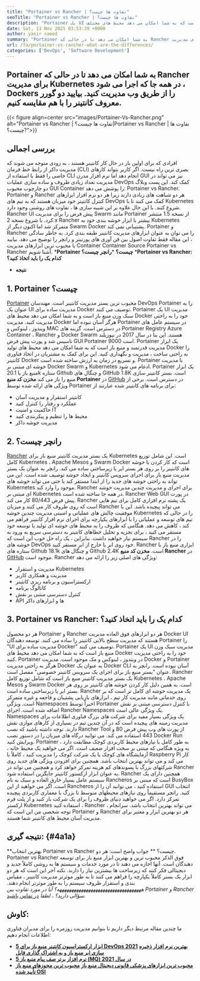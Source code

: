 ```yaml
---
title: "Portainer vs Rancher | تفاوت ها چیست؟" 
seoTitle: "Portainer vs Rancher | تفاوت ها چیست؟" 
description: "Portainer یک UI مدیریت سبک است که به شما امکان می دهد محیط های مختلف Docker خود را به راحتی مدیریت کنید در حالی که Rancher برای مدیریت Kubernetes در همه جا که اجرا می شود ساخته شده است." 
date: Sat, 13 Nov 2021 03:53:39 +0000
author: yasir saeed
summary: "Portainer به شما امکان می دهد تا در حالی که Rancher برای مدیریت Kubernetes در هر کجا که اجرا شود ، Dockers را از طریق وب مدیریت کنید. بیایید دو گورر معروف کانتینر را با هم مقایسه کنیم." 
url: /fa/portainer-vs-rancher-what-are-the-differences/
categories: ['DevOps', 'Software Development']
---
```


## Portainer به شما امکان می دهد تا در حالی که Rancher برای مدیریت Kubernetes در همه جا که اجرا می شود ، Dockers را از طریق وب مدیریت کنید. بیایید دو گورر معروف کانتینر را با هم مقایسه کنیم.

{{< figure align=center src="images/Portainer-Vs-Rancher.png" alt="Portainer vs Rancher | تفاوت ها چیست؟|Portainer vs Rancher | تفاوت ها چیست؟?">}}


## بررسی اجمالی
افرادی که برای اولین بار در حال کار کانتینر هستند ، به زودی متوجه می شوند که مدیریت داکر از رابط خط فرمان (CLI) بصری ترین راه نیست. اگر کاربر بتواند کارهای خاصی را فقط با استفاده از CLI انجام دهد اما نرم افزار مدرن GUI نیز می تواند در مدیریت تعداد زیادی ظروف و ساده سازی عملیات DevOps کمک کند. این پست وبلاگ دو چارچوب محبوب GUI Container را پوشش می دهد: Portainer vs Rancher.
Portainer و Rancher هر دو شباهت های زیادی دارند زیرا هر دو نرم افزار ابزارهای کنترل کانتینر خود میزبان هستند که به تیم های DevOps کمک می کنند تا با Kubernetes شروع کنند. با این حال علاوه بر این شبیه سازی ها ، تفاوت های روشنی وجود دارد. Rancher UI پیش فرض را برای مدیریت Swarm مانند Portainer از نسخه 1.5 منتشر کرد. با شروع نسخه 2.x Rancher بیشتر با ابزار خوشه بندی خود به Kubernetes متمرکز شد اما اکنون دیگر از Swarm Docker پشتیبانی نمی کند.
Portainer و Rancher را می توان به عنوان ابزارهای مدیریت کانتینر طبقه بندی کرد. به خاطر سادگی ، این مقاله فقط تفاوت اصول بین فن آوری های پورتینر و رانچر را توضیح می دهد. بیایید با محبوب ترین ابزارهای مدیریت Container Container Source Portainer vs Rancher آشنا شویم.
  ***Portainer چیست؟** 
  ***رانچر چیست؟** 
  ***Portainer vs Rancher: کدام یک را باید اتخاذ کنید؟** 
  * **نتیجه**

## **1. Portainer چیست؟** 
[Portainer][1] محبوب ترین بستر مدیریت کانتینر است. مهندسان DevOps Portainer را به عنوان یک UI مدیریت ساده برای Docker توصیف می کنند. Portainer یک UI مدیریت سبک وزن منبع باز است و به شما امکان می دهد محیط های Docker خود را به راحتی مدیریت کنید. مدیریت Docker هرگز آسان نبوده اما Portainer در سیستم عامل های ویندوز ، لینوکس و MAC در دسترس است. گزینه های Portainer Registry Azure Container ، Rancher و Docker Swarm هستند. این بنا در سال 2017 در نیوزیلند تاسیس شد و پورت پیش فرض GUI Portainer 9000 است.
Portainer یک ابزار مدیریت قدرتمند و منبع باز است که به شما امکان می دهد محیط های تولید Docker را به راحتی ساخت ، مدیریت و نگهداری کنید. این برای کمک به مشتریان در اتخاذ فناوری کانتینر Docker و تسریع در زمان به ارزش ساخته شده است. Portainer با مدیریت خوشه ای مبتنی بر Docker Swarm و Kubernetes ادغام می شود. Portainer یک ابزار منبع باز با 20.1k ستاره Github و چنگال های GitHub 1.8K است. بستر کانتینر سازی منبع را باز می کند **مخزن کد منبع Portainer**  در [GitHub][2] در دسترس است. برخی از ویژگی های ارائه شده توسط Portainer برای برنامه های کانتینر شده عبارتند از:
  * کانتینر استقرار و مدیریت آسان
  * عملکرد و رفتار را کنترل کنید
  * حاکمیت و امنیت IT
  * محیط ها را تنظیم و پیکربندی کنید
  * مدیریت خوشه داکر

## 2. رانچر چیست؟
[Rancher][3] یک بستر مدیریت کانتینر منبع باز برای Kubernetes است. این شامل توزیع کامل Kubernetes ، Apache Mesos و Swarm Docker است که کار کردن با خوشه های کانتینر را بر روی هر بستر ابر یا زیرساختی ساده می کند. رانچر به عنوان یک بستر مدیریت منبع باز برای اجرای سرویس کانتینر و ایجاد خوشه توصیف شده است. این می تواند به راحتی خوشه های جدید را از ابتدا مستقر کند یا حتی می تواند خوشه های Kubernetes موجود را وارد کند. Rancher برای اجرای و مدیریت چندین مدیریت خوشه ای مبتنی بر Kubernetes در همه جا ساخته شده است. Rancher Web GUI در پورت پیش فرض 80/443 کار می کند.
Rancher یک پشته نرم افزاری کامل برای تیم هایی است که روی ظروف کار می کنند و میزبان Rancher می تواند پیچیده باشد. این با موفقیت چالش های عملیاتی و امنیتی مدیریت چندین خوشه Kubernetes را در حالی که تیم های توسعه و عملیاتی را با ابزارهای یکپارچه برای اجرای نرم افزار کانتینر فراهم می کند ، کاهش می دهد. هنگامی که ظروف را به محیط های خوشه ای تولید یا توسعه خود مستقر می کنید ، برای تجزیه و تحلیل خطاهای کانتینر به دسترسی سریع به ورود به سیستم نیاز خواهید داشت. بنابراین ، یک راه حل خوب این است که Rancher را در خوشه های DevOps خود روی ابر یا خارج از ابر مستقر کنید. Rancher ابزاری منبع باز با ستاره های Github 18.1k و چنگال های Github 2.4K است. **مخزن کد منبع Rancher**  در [GitHub][4] موجود است. Rancher ویژگی های اصلی زیر را ارائه می دهد:
  * مدیریت و استقرار Kubernetes
  * مدیریت و همکاری کاربر
  * ارکستراسیون و برنامه ریزی کانتینر
  * کاتالوگ برنامه
  * کنترل دسترسی مبتنی بر نقش
  * API ها و ابزارهای داکر

## 3. Portainer vs Rancher: کدام یک را باید اتخاذ کنید؟
هر دو محصول Portainer و Rancher هر دو ابزارهای فوق العاده مدیریت Docker UI هستند که مدیریت سطح بالایی کانتینر را ساده می کنند.
توسعه دهندگان Portainer را "UI مدیریت ساده برای Docker" توصیف می کنند. Portainer یک UI مدیریت سبک وزن منبع باز است که به شما امکان می دهد محیط های Docker خود را به راحتی مدیریت کنید. Portainer در ویندوز ، لینوکس و مک موجود است. مدیریت Docker و Portainer هرگز به راحتی مدیریت Docker به عنوان یک Docker CLI آسان نبوده است.
رانچر به عنوان "بستر منبع باز برای اجرای یک سرویس کانتینر خصوصی" مفصل است. Rancher یک بستر مدیریت کانتینر منبع باز است که شامل توزیع کامل Kubernetes ، Apache Mesos و Swarm Docker است. به همین دلیل کار کردن خوشه های کانتینر بر روی هر بستر ابر یا زیرساختی ساده است. Rancher یک مدیریت خوشه ای کامل تر است که بر روی خدماتی مانند مدیریت کار تیم ، ابزارهای بازیابی پشتیبان و فاجعه و غیره متمرکز است.
ویژگی Namespaces اخیراً توسط Portainer با کنترل دسترسی مبتنی بر نقش اضافه شده است. اجرای Rancher Namespaces یک ویژگی عالی است. Namespaces یک ویژگی بسیار مفید برای شرکت های بزرگ فناوری اطلاعات برای مدیریت زمینه های پیچیده است که در آن چندین تیم در بسیاری از کارهای موازی نقش دارند. توجه داشته باشید که نصب Rancher Tool از پورت های وب پیش فرض 80 و 443 استفاده می کند. می توانید درگاه های میزبان را در دستور نصب Docker Run ویرایش کنید.
Portainer به طور کامل با نیازهای محیط کاربردی کوچک مطابقت دارد ، به ویژه هنگامی که مبتنی بر سخت افزار ضعیف است. اگر می خواهید یک محیط خانه ، آزمایشگاه های کوچک یا یک شرکت کوچک را مدیریت کنید ، کاملاً با Raspberry Pi کار می کند و می تواند بهترین انتخاب باشد. همچنین برای افزودن ویژگی های جدید روی شرکتهای بزرگ با پسوندهای کم هزینه تمرکز خواهد کرد و همچنین می تواند در Rancher به عنوان ابزار ارکستور کانتینر جایگزین استفاده شود. Rancher همچنین دارای یک سیستم عامل بسیار خارق العاده و سبک به نام Rancheros است که مبتنی بر BusyBox است. اگر می خواهید از این Rancheros استفاده کنید ، می توانید آن را از GUI انتخاب کنید. رانچر مستقیماً روی نیازهای محیطهای متوسط ​​تا بزرگ با معماری کاربردی پیچیده تمرکز دارد. اگر می خواهید دنیای ظروف را برای یک شرکت باز کنید و از پلت فرم ارکستر Kubernetes استفاده کنید ، Rancher می تواند بهترین انتخاب باشد.
سرانجام ، توجه شخصی من این است که Portainer و Rancher هر دو بهترین ابزار و معتبر برای مدیریت آسان محیط های کانتینر شما هستند.

## نتیجه گیری:   {#4a1a}
**بهترین انتخاب Portainer vs Rancher چیست؟ ** جواب واضح است: هر دو. Portainer vs Rancher فوق الذکر محبوب ترین و بهترین ابزار منبع باز برای توسعه دهندگان است. آنها اجازه می دهند تا در مورد خدمات و سیستم ها به روشی کاملاً جدید و دیجیتالی فکر کنند که زیرساخت ها بیشترین نیاز را دارند. نکته آخر این است که هر دو ابزار یک بستر کاملاً یکپارچه را فراهم می کنند تا به طور موثرتر مدیریت کانتینر ، مقیاس بندی و استقرار ظروف سیستم را به طور موثرتر انجام دهند.
_هههههههههههههههههههههههههههههههههههه؟ آیا در مورد تفاوت بین Portainer و Rancher سؤالی دارید؟ ، لطفا_ [در تماس باشید][5].

## کاوش:
ما چندین مقاله مرتبط دیگر داریم تا بتوانیم مدیریت روزمره را برای مدیران فناوری اطلاعات انجام دهیم:
  * **[5 ابزار ارکستراسیون کانتینر منبع باز برای DevOps 2021][6]**
   **[بهترین نرم افزار ذخیره سازی ابر منبع باز و به اشتراک گذاری فایل][7]** 
  * **[5 نرم افزار برتر صف پیام منبع باز (MQ) در سال 2021][8]**
  * **[محبوب ترین ابزارهای پزشکی قانونی دیجیتال منبع باز][9]**
   **[محبوب ترین مجوزهای منبع باز تأیید شده OSI][10]** 

  
[1]: https://www.portainer.io/
[2]: https://github.com/portainer/portainer
[3]: https://rancher.com/
[4]: https://github.com/rancher/rancher
[5]: mailto:yasir.saeed@aspose.com
[6]: https://blog.containerize.com/devops/top-5-open-source-container-orchestration-tools-for-devops-in-2021/
[7]: https://products.containerize.com/backup-and-sync/
[8]: https://blog.containerize.com/message-queue-software/top-5-open-source-message-queue-software-in-2021/
[9]: https://blog.containerize.com/digital-forensic-tools/top-5-open-source-digital-forensic-tools-in-2021/
[10]: https://blog.containerize.com/licenses-standards/top-5-most-popular-osi-approved-open-source-licenses-of-2021/
